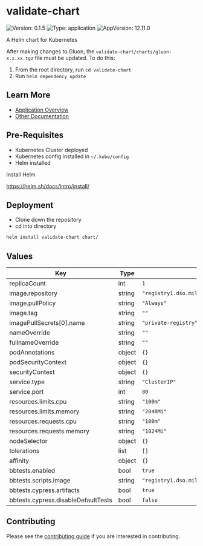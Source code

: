 # validate-chart

![Version: 0.1.5](https://img.shields.io/badge/Version-0.1.5-informational?style=flat-square) ![Type: application](https://img.shields.io/badge/Type-application-informational?style=flat-square) ![AppVersion: 12.11.0](https://img.shields.io/badge/AppVersion-12.11.0-informational?style=flat-square)

A Helm chart for Kubernetes

After making changes to Gluon, the `validate-chart/charts/gluon-x.x.xx.tgz` file must be updated. To do this:
1. From the root directory, run `cd validate-chart`
2. Run `helm dependency update`

## Learn More

* [Application Overview](docs/overview.md)
* [Other Documentation](docs/)

## Pre-Requisites

* Kubernetes Cluster deployed
* Kubernetes config installed in `~/.kube/config`
* Helm installed

Install Helm

<https://helm.sh/docs/intro/install/>

## Deployment

* Clone down the repository
* cd into directory

```bash
helm install validate-chart chart/
```

## Values

| Key | Type | Default | Description |
|-----|------|---------|-------------|
| replicaCount | int | `1` |  |
| image.repository | string | `"registry1.dso.mil/bigbang-ci/cypress-kubectl"` |  |
| image.pullPolicy | string | `"Always"` |  |
| image.tag | string | `""` |  |
| imagePullSecrets[0].name | string | `"private-registry"` |  |
| nameOverride | string | `""` |  |
| fullnameOverride | string | `""` |  |
| podAnnotations | object | `{}` |  |
| podSecurityContext | object | `{}` |  |
| securityContext | object | `{}` |  |
| service.type | string | `"ClusterIP"` |  |
| service.port | int | `80` |  |
| resources.limits.cpu | string | `"100m"` |  |
| resources.limits.memory | string | `"2048Mi"` |  |
| resources.requests.cpu | string | `"100m"` |  |
| resources.requests.memory | string | `"1024Mi"` |  |
| nodeSelector | object | `{}` |  |
| tolerations | list | `[]` |  |
| affinity | object | `{}` |  |
| bbtests.enabled | bool | `true` |  |
| bbtests.scripts.image | string | `"registry1.dso.mil/ironbank/opensource/kubernetes/kubectl:v1.32.4"` |  |
| bbtests.cypress.artifacts | bool | `true` |  |
| bbtests.cypress.disableDefaultTests | bool | `false` |  |

## Contributing

Please see the [contributing guide](./CONTRIBUTING.md) if you are interested in contributing.
